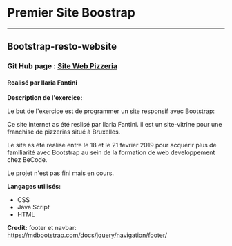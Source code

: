 # Premier Site Boostrap
* * * 

## Bootstrap-resto-website

### Git Hub page : [Site Web Pizzeria](https://ilariafa.github.io/Bootstrap-resto-website/index.html)
#### Realisé par Ilaria Fantini

**Description de l'exercice:**

Le but de l'exercice est de programmer un site responsif avec Bootstrap:

Ce site internet as été reslisé par Ilaria Fantini.
il est un site-vitrine pour une franchise de pizzerias situé à Bruxelles.

Le site as été realisé entre le 18 et le 21 fevrier 2019 pour acquérir plus de familiarité avec Bootstrap au sein de la formation de web developpement chez BeCode.

Le projet n'est pas fini mais en cours. 

**Langages utilisés:**

- CSS
- Java Script
- HTML




**Credit:**
footer et navbar:
https://mdbootstrap.com/docs/jquery/navigation/footer/
